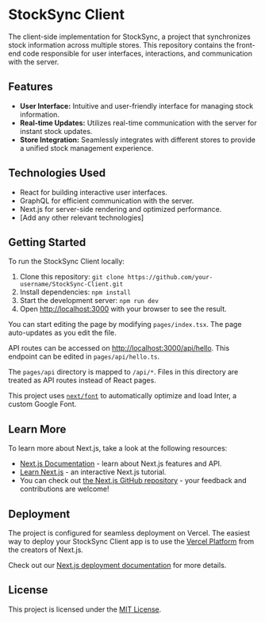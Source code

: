 # StockSync Client

The client-side implementation for StockSync, a project that synchronizes stock information across multiple stores. This repository contains the front-end code responsible for user interfaces, interactions, and communication with the server.

## Features
- **User Interface:** Intuitive and user-friendly interface for managing stock information.
- **Real-time Updates:** Utilizes real-time communication with the server for instant stock updates.
- **Store Integration:** Seamlessly integrates with different stores to provide a unified stock management experience.

## Technologies Used
- React for building interactive user interfaces.
- GraphQL for efficient communication with the server.
- Next.js for server-side rendering and optimized performance.
- [Add any other relevant technologies]

## Getting Started
To run the StockSync Client locally:

1. Clone this repository: `git clone https://github.com/your-username/StockSync-Client.git`
2. Install dependencies: `npm install`
3. Start the development server: `npm run dev`
4. Open [http://localhost:3000](http://localhost:3000) with your browser to see the result.

You can start editing the page by modifying `pages/index.tsx`. The page auto-updates as you edit the file.

API routes can be accessed on [http://localhost:3000/api/hello](http://localhost:3000/api/hello). This endpoint can be edited in `pages/api/hello.ts`.

The `pages/api` directory is mapped to `/api/*`. Files in this directory are treated as API routes instead of React pages.

This project uses [`next/font`](https://nextjs.org/docs/basic-features/font-optimization) to automatically optimize and load Inter, a custom Google Font.

## Learn More
To learn more about Next.js, take a look at the following resources:

- [Next.js Documentation](https://nextjs.org/docs) - learn about Next.js features and API.
- [Learn Next.js](https://nextjs.org/learn) - an interactive Next.js tutorial.
- You can check out [the Next.js GitHub repository](https://github.com/vercel/next.js/) - your feedback and contributions are welcome!

## Deployment
The project is configured for seamless deployment on Vercel. The easiest way to deploy your StockSync Client app is to use the [Vercel Platform](https://vercel.com/new?utm_medium=default-template&filter=next.js&utm_source=create-next-app&utm_campaign=create-next-app-readme) from the creators of Next.js.

Check out our [Next.js deployment documentation](https://nextjs.org/docs/deployment) for more details.

## License
This project is licensed under the [MIT License](LICENSE).
